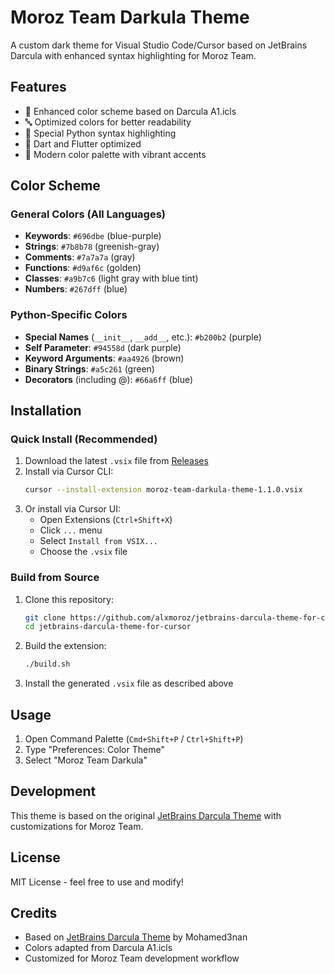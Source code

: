 # Moroz Team Darkula Theme

A custom dark theme for Visual Studio Code/Cursor based on JetBrains Darcula with enhanced syntax highlighting for Moroz Team.

## Features

- 🎨 Enhanced color scheme based on Darcula A1.icls
- 🔤 Optimized colors for better readability
- 🐍 Special Python syntax highlighting
- 🎯 Dart and Flutter optimized
- 🌈 Modern color palette with vibrant accents

## Color Scheme

### General Colors (All Languages)
- **Keywords**: `#696dbe` (blue-purple)
- **Strings**: `#7b8b78` (greenish-gray)
- **Comments**: `#7a7a7a` (gray)
- **Functions**: `#d9af6c` (golden)
- **Classes**: `#a9b7c6` (light gray with blue tint)
- **Numbers**: `#267dff` (blue)

### Python-Specific Colors
- **Special Names** (`__init__`, `__add__`, etc.): `#b200b2` (purple)
- **Self Parameter**: `#94558d` (dark purple)
- **Keyword Arguments**: `#aa4926` (brown)
- **Binary Strings**: `#a5c261` (green)
- **Decorators** (including @): `#66a6ff` (blue)

## Installation

### Quick Install (Recommended)
1. Download the latest `.vsix` file from [Releases](https://github.com/alxmoroz/jetbrains-darcula-theme-for-cursor/releases)
2. Install via Cursor CLI:
   ```bash
   cursor --install-extension moroz-team-darkula-theme-1.1.0.vsix
   ```
3. Or install via Cursor UI:
   - Open Extensions (`Ctrl+Shift+X`)
   - Click `...` menu
   - Select `Install from VSIX...`
   - Choose the `.vsix` file

### Build from Source
1. Clone this repository:
   ```bash
   git clone https://github.com/alxmoroz/jetbrains-darcula-theme-for-cursor.git
   cd jetbrains-darcula-theme-for-cursor
   ```
2. Build the extension:
   ```bash
   ./build.sh
   ```
3. Install the generated `.vsix` file as described above

## Usage

1. Open Command Palette (`Cmd+Shift+P` / `Ctrl+Shift+P`)
2. Type "Preferences: Color Theme"
3. Select "Moroz Team Darkula"

## Development

This theme is based on the original [JetBrains Darcula Theme](https://github.com/Mohamed3nan/JetBrains-Darcula-Theme) with customizations for Moroz Team.

## License

MIT License - feel free to use and modify!

## Credits

- Based on [JetBrains Darcula Theme](https://github.com/Mohamed3nan/JetBrains-Darcula-Theme) by Mohamed3nan
- Colors adapted from Darcula A1.icls
- Customized for Moroz Team development workflow